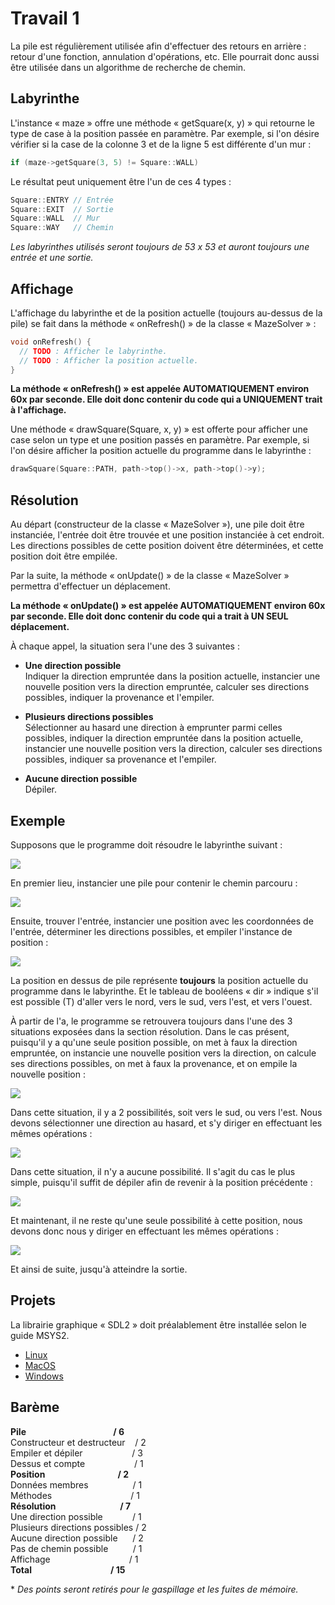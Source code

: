 # Travail 1 #

La pile est régulièrement utilisée afin d'effectuer des retours en arrière : retour d'une fonction, annulation d'opérations, etc. Elle pourrait donc aussi être utilisée dans un algorithme de recherche de chemin.

## Labyrinthe ##

L'instance « maze » offre une méthode « getSquare(x, y) » qui retourne le type de case à la position passée en paramètre. Par exemple, si l'on désire vérifier si la case de la colonne 3 et de la ligne 5 est différente d'un mur :

```cpp
if (maze->getSquare(3, 5) != Square::WALL)
```

Le résultat peut uniquement être l'un de ces 4 types :

```cpp
Square::ENTRY // Entrée
Square::EXIT  // Sortie
Square::WALL  // Mur
Square::WAY   // Chemin
```

*Les labyrinthes utilisés seront toujours de 53 x 53 et auront toujours une entrée et une sortie.*

## Affichage ##
L'affichage du labyrinthe et de la position actuelle (toujours au-dessus de la pile) se fait dans la méthode « onRefresh() » de la classe « MazeSolver » :

```cpp
void onRefresh() {
  // TODO : Afficher le labyrinthe.
  // TODO : Afficher la position actuelle.
}
```

**La méthode « onRefresh() » est appelée AUTOMATIQUEMENT environ 60x par seconde. Elle doit donc contenir du code qui a UNIQUEMENT trait à l'affichage.**

Une méthode « drawSquare(Square, x, y) » est offerte pour afficher une case selon un type et une position passés en paramètre. Par exemple, si l'on désire afficher la position actuelle du programme dans le labyrinthe :

```cpp
drawSquare(Square::PATH, path->top()->x, path->top()->y);
```

## Résolution ##

Au départ (constructeur de la classe « MazeSolver »), une pile doit être instanciée, l'entrée doit être trouvée et une position instanciée à cet endroit. Les directions possibles de cette position doivent être déterminées, et cette position doit être empilée.

Par la suite, la méthode « onUpdate() » de la classe « MazeSolver » permettra d'effectuer un déplacement.

**La méthode « onUpdate() » est appelée AUTOMATIQUEMENT environ 60x par seconde. Elle doit donc contenir du code qui a trait à UN SEUL déplacement.**

À chaque appel, la situation sera l'une des 3 suivantes :

- **Une direction possible**<br>
Indiquer la direction empruntée dans la position actuelle, instancier une nouvelle position vers la direction empruntée, calculer ses directions possibles, indiquer la provenance et l'empiler.

- **Plusieurs directions possibles**<br>
Sélectionner au hasard une direction à emprunter parmi celles possibles, indiquer la direction empruntée dans la position actuelle, instancier une nouvelle position vers la direction, calculer ses directions possibles, indiquer sa provenance et l'empiler.

- **Aucune direction possible**<br>
Dépiler.

## Exemple ##

Supposons que le programme doit résoudre le labyrinthe suivant : 

![](Images/TP1/Maze01.png)

En premier lieu, instancier une pile pour contenir le chemin parcouru :

![](Images/TP1/Maze02.png)

Ensuite, trouver l'entrée, instancier une position avec les coordonnées de l'entrée, déterminer les directions possibles, et empiler l'instance de position :

![](Images/TP1/Maze03.png)

La position en dessus de pile représente **toujours** la position actuelle du programme dans le labyrinthe. Et le tableau de booléens « dir » indique s'il est possible (T) d'aller vers le nord, vers le sud, vers l'est, et vers l'ouest.

À partir de l'a, le programme se retrouvera toujours dans l'une des 3 situations exposées dans la section résolution. Dans le cas présent, puisqu'il y a qu'une seule position possible, on met à faux la direction empruntée, on instancie une nouvelle position vers la direction, on calcule ses directions possibles, on met à faux la provenance, et on empile la nouvelle position :

![](Images/TP1/Maze04.png)

Dans cette situation, il y a 2 possibilités, soit vers le sud, ou vers l'est. Nous devons sélectionner une direction au hasard, et s'y diriger en effectuant les mêmes opérations :

![](Images/TP1/Maze05.png)

Dans cette situation, il n'y a aucune possibilité. Il s'agit du cas le plus simple, puisqu'il suffit de dépiler afin de revenir à la position précédente :

![](Images/TP1/Maze06.png)

Et maintenant, il ne reste qu'une seule possibilité à cette position, nous devons donc nous y diriger en effectuant les mêmes opérations :

![](Images/TP1/Maze07.png)

Et ainsi de suite, jusqu'à atteindre la sortie.

## Projets ##

La librairie graphique « SDL2 » doit préalablement être installée selon le guide MSYS2.

- [Linux](Fichiers/420C35JOTP1LINUX.zip)
- [MacOS](Fichiers/420C35JOTP1MACOS.zip)
- [Windows](Fichiers/420C35JOTP1WINDOWS.zip)

## Barème ##

**Pile&nbsp;&nbsp;&nbsp;&nbsp;&nbsp;&nbsp;&nbsp;&nbsp;&nbsp;&nbsp;&nbsp;&nbsp;&nbsp;&nbsp;&nbsp;&nbsp;&nbsp;&nbsp;&nbsp;&nbsp;&nbsp;&nbsp;&nbsp;&nbsp;&nbsp;&nbsp;&nbsp;&nbsp;&nbsp;&nbsp;&nbsp;&nbsp;&nbsp;&nbsp;&nbsp;&nbsp;&nbsp;&nbsp;&nbsp;&nbsp;&nbsp;&nbsp;/ 6**<br>
Constructeur et destructeur&nbsp;&nbsp;&nbsp;&nbsp;/ 2<br>
Empiler et dépiler&nbsp;&nbsp;&nbsp;&nbsp;&nbsp;&nbsp;&nbsp;&nbsp;&nbsp;&nbsp;&nbsp;&nbsp;&nbsp;&nbsp;&nbsp;&nbsp;&nbsp;&nbsp;&nbsp;&nbsp;/ 3<br>
Dessus et compte&nbsp;&nbsp;&nbsp;&nbsp;&nbsp;&nbsp;&nbsp;&nbsp;&nbsp;&nbsp;&nbsp;&nbsp;&nbsp;&nbsp;&nbsp;&nbsp;&nbsp;&nbsp;&nbsp;&nbsp;/ 1<br>
**Position&nbsp;&nbsp;&nbsp;&nbsp;&nbsp;&nbsp;&nbsp;&nbsp;&nbsp;&nbsp;&nbsp;&nbsp;&nbsp;&nbsp;&nbsp;&nbsp;&nbsp;&nbsp;&nbsp;&nbsp;&nbsp;&nbsp;&nbsp;&nbsp;&nbsp;&nbsp;&nbsp;&nbsp;&nbsp;&nbsp;&nbsp;&nbsp;&nbsp;&nbsp;&nbsp;/ 2**<br>
Données membres&nbsp;&nbsp;&nbsp;&nbsp;&nbsp;&nbsp;&nbsp;&nbsp;&nbsp;&nbsp;&nbsp;&nbsp;&nbsp;&nbsp;&nbsp;&nbsp;&nbsp;&nbsp;/ 1<br>
Méthodes&nbsp;&nbsp;&nbsp;&nbsp;&nbsp;&nbsp;&nbsp;&nbsp;&nbsp;&nbsp;&nbsp;&nbsp;&nbsp;&nbsp;&nbsp;&nbsp;&nbsp;&nbsp;&nbsp;&nbsp;&nbsp;&nbsp;&nbsp;&nbsp;&nbsp;&nbsp;&nbsp;&nbsp;&nbsp;&nbsp;&nbsp;&nbsp;/ 1<br>
**Résolution&nbsp;&nbsp;&nbsp;&nbsp;&nbsp;&nbsp;&nbsp;&nbsp;&nbsp;&nbsp;&nbsp;&nbsp;&nbsp;&nbsp;&nbsp;&nbsp;&nbsp;&nbsp;&nbsp;&nbsp;&nbsp;&nbsp;&nbsp;&nbsp;&nbsp;&nbsp;&nbsp;&nbsp;&nbsp;&nbsp;&nbsp;/ 7**<br>
Une direction possible&nbsp;&nbsp;&nbsp;&nbsp;&nbsp;&nbsp;&nbsp;&nbsp;&nbsp;&nbsp;&nbsp;&nbsp;/ 1<br>
Plusieurs directions possibles&nbsp;/ 2<br>
Aucune direction possible&nbsp;&nbsp;&nbsp;&nbsp;&nbsp;&nbsp;/ 2<br>
Pas de chemin possible&nbsp;&nbsp;&nbsp;&nbsp;&nbsp;&nbsp;&nbsp;&nbsp;&nbsp;&nbsp;/ 1<br>
Affichage&nbsp;&nbsp;&nbsp;&nbsp;&nbsp;&nbsp;&nbsp;&nbsp;&nbsp;&nbsp;&nbsp;&nbsp;&nbsp;&nbsp;&nbsp;&nbsp;&nbsp;&nbsp;&nbsp;&nbsp;&nbsp;&nbsp;&nbsp;&nbsp;&nbsp;&nbsp;&nbsp;&nbsp;&nbsp;&nbsp;&nbsp;&nbsp;/ 1<br>
**Total&nbsp;&nbsp;&nbsp;&nbsp;&nbsp;&nbsp;&nbsp;&nbsp;&nbsp;&nbsp;&nbsp;&nbsp;&nbsp;&nbsp;&nbsp;&nbsp;&nbsp;&nbsp;&nbsp;&nbsp;&nbsp;&nbsp;&nbsp;&nbsp;&nbsp;&nbsp;&nbsp;&nbsp;&nbsp;&nbsp;&nbsp;&nbsp;&nbsp;&nbsp;&nbsp;&nbsp;&nbsp;&nbsp;/ 15**

\* *Des points seront retirés pour le gaspillage et les fuites de mémoire.*
